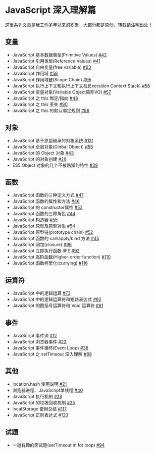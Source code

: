 # JavaScript 深入理解篇

这里系列文章是我工作多年以来的积累，大部分都是原创，转载请注明出处！

## 变量
- JavaScript 基本数据类型(Primitive Values) [#42](https://github.com/felix-cao/Blog/issues/42)
- JavaScript 引用类型(Reference Values) [#41](https://github.com/felix-cao/Blog/issues/41)
- JavaScript 自由变量(free variable) [#93](https://github.com/felix-cao/Blog/issues/93)
- JavaScript 作用域 [#59](https://github.com/felix-cao/Blog/issues/59)
- JavaScript 作用域链(Scope Chain) [#95](https://github.com/felix-cao/Blog/issues/95)
- JavaScript 执行上下文和执行上下文栈(Execution Context Stack) [#58](https://github.com/felix-cao/Blog/issues/58)
- JavaScript 变量对象(Variable Object简称VO) [#57](https://github.com/felix-cao/Blog/issues/57)
- JavaScript 之 this 绑定/指向 [#48](https://github.com/felix-cao/Blog/issues/48)
- JavaScript 之 this 丢失 [#90](https://github.com/felix-cao/Blog/issues/90)
- JavaScript 之 this 的默认绑定规则 [#89](https://github.com/felix-cao/Blog/issues/89)

## 对象
- JavaScript 基于原型继承的对象系统 [#131](https://github.com/felix-cao/Blog/issues/131)
- JavaScript 全局对象(Global Object) [#56](https://github.com/felix-cao/Blog/issues/56)
- JavaScript 的 Object 对象 [#43](https://github.com/felix-cao/Blog/issues/43)
- JavaScript 的对象创建 [#26](https://github.com/felix-cao/Blog/issues/26)
- ES5 Object 对象的几个不被熟知的特性 [#39](https://github.com/felix-cao/Blog/issues/39)

## 函数
- JavaScript 函数的三种定义方式 [#47](https://github.com/felix-cao/Blog/issues/47)
- JavaScript 函数的属性和方法 [#46](https://github.com/felix-cao/Blog/issues/46)
- JavaScript 的 constructor属性 [#53](https://github.com/felix-cao/Blog/issues/53)
- JavaScript 函数的三种角色 [#44](https://github.com/felix-cao/Blog/issues/44)
- JavaScript 构造器 [#55](https://github.com/felix-cao/Blog/issues/55)
- JavaScript 原型及原型对象 [#54](https://github.com/felix-cao/Blog/issues/54)
- JavaScript 原型链(prototype chain) [#52](https://github.com/felix-cao/Blog/issues/52)
- JavaScript 函数的 call/apply/bind 方法 [#45](https://github.com/felix-cao/Blog/issues/45)
- JavaScript 闭包(closure) [#96](https://github.com/felix-cao/Blog/issues/96)
- JavaScript 立即执行函数 IIFE [#92](https://github.com/felix-cao/Blog/issues/92)
- JavaScript 高阶函数(Higher-order function) [#110](https://github.com/felix-cao/Blog/issues/110)
- JavaScript 函数柯里化(currying) [#116](https://github.com/felix-cao/Blog/issues/116)

## 运算符
- JavaScript 中的逻辑运算 [#73](https://github.com/felix-cao/Blog/issues/73)
- JavaScript 中的逻辑运算符和短路表达式 [#60](https://github.com/felix-cao/Blog/issues/60)
- JavaScript 的圆括号运算符和 Void 运算符 [#91](https://github.com/felix-cao/Blog/issues/91)


## 事件
- JavaScript 事件流 [#12](https://github.com/felix-cao/Blog/issues/12)
- JavaScript 浏览器事件 [#22](https://github.com/felix-cao/Blog/issues/22)
- JavaScript 事件循环(Event Loop) [#38](https://github.com/felix-cao/Blog/issues/38)
- JavaScript 之 setTimeout 深入理解 [#88](https://github.com/felix-cao/Blog/issues/88)

## 其他
- location.hash 使用说明 [#21](https://github.com/felix-cao/Blog/issues/21)
- 浏览器进程、JavaScript单线程 [#40](https://github.com/felix-cao/Blog/issues/40)
- JavaScript 执行机制 [#28](https://github.com/felix-cao/Blog/issues/28)
- JavaScript 的垃圾回收机制 [#25](https://github.com/felix-cao/Blog/issues/25)
- localStorage 使用总结 [#117](https://github.com/felix-cao/Blog/issues/117)
- JavaScript 正则表达式 [#123](https://github.com/felix-cao/Blog/issues/123)

## 试题
- 一道有趣的面试题(setTimeout in for loop) [#94](https://github.com/felix-cao/Blog/issues/94)

